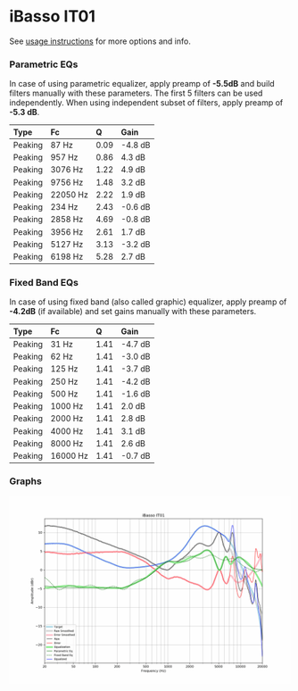 # iBasso IT01
See [usage instructions](https://github.com/jaakkopasanen/AutoEq#usage) for more options and info.

### Parametric EQs
In case of using parametric equalizer, apply preamp of **-5.5dB** and build filters manually
with these parameters. The first 5 filters can be used independently.
When using independent subset of filters, apply preamp of **-5.3 dB**.

| Type    | Fc       |    Q | Gain    |
|:--------|:---------|:-----|:--------|
| Peaking | 87 Hz    | 0.09 | -4.8 dB |
| Peaking | 957 Hz   | 0.86 | 4.3 dB  |
| Peaking | 3076 Hz  | 1.22 | 4.9 dB  |
| Peaking | 9756 Hz  | 1.48 | 3.2 dB  |
| Peaking | 22050 Hz | 2.22 | 1.9 dB  |
| Peaking | 234 Hz   | 2.43 | -0.6 dB |
| Peaking | 2858 Hz  | 4.69 | -0.8 dB |
| Peaking | 3956 Hz  | 2.61 | 1.7 dB  |
| Peaking | 5127 Hz  | 3.13 | -3.2 dB |
| Peaking | 6198 Hz  | 5.28 | 2.7 dB  |

### Fixed Band EQs
In case of using fixed band (also called graphic) equalizer, apply preamp of **-4.2dB**
(if available) and set gains manually with these parameters.

| Type    | Fc       |    Q | Gain    |
|:--------|:---------|:-----|:--------|
| Peaking | 31 Hz    | 1.41 | -4.7 dB |
| Peaking | 62 Hz    | 1.41 | -3.0 dB |
| Peaking | 125 Hz   | 1.41 | -3.7 dB |
| Peaking | 250 Hz   | 1.41 | -4.2 dB |
| Peaking | 500 Hz   | 1.41 | -1.6 dB |
| Peaking | 1000 Hz  | 1.41 | 2.0 dB  |
| Peaking | 2000 Hz  | 1.41 | 2.8 dB  |
| Peaking | 4000 Hz  | 1.41 | 3.1 dB  |
| Peaking | 8000 Hz  | 1.41 | 2.6 dB  |
| Peaking | 16000 Hz | 1.41 | -0.7 dB |

### Graphs
![](./iBasso%20IT01.png)